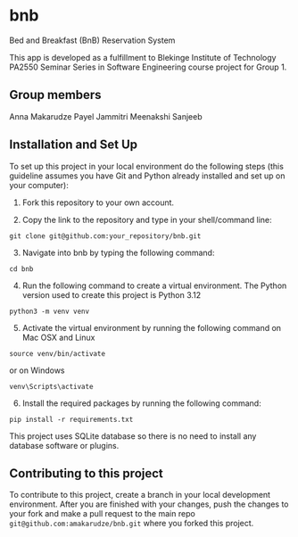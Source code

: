 # bnb
Bed and Breakfast (BnB) Reservation System

This app is developed as a fulfillment to Blekinge Institute of Technology PA2550 Seminar Series in Software 
Engineering course project for Group 1.

## Group members
Anna Makarudze
Payel
Jammitri
Meenakshi
Sanjeeb

## Installation and Set Up
To set up this project in your local environment do the following steps (this guideline assumes you have Git and Python
already installed and set up on your computer):

1. Fork this repository to your own account.

2. Copy the link to the repository and type in your shell/command line:

```git clone git@github.com:your_repository/bnb.git```

3. Navigate into bnb by typing the following command:

```cd bnb```

4. Run the following command to create a virtual environment. The Python version used to create this project is Python 
3.12

```python3 -m venv venv```

5. Activate the virtual environment by running the following command on Mac OSX and Linux

```source venv/bin/activate```

or on Windows

```venv\Scripts\activate```

6. Install the required packages by running the following command:

```pip install -r requirements.txt```

This project uses SQLite database so there is no need to install any database software or plugins.

## Contributing to this project
To contribute to this project, create a branch in your local development environment. After you are finished with your 
changes, push the changes to your fork and make a pull request to the main repo 
`git@github.com:amakarudze/bnb.git` where you forked this project.